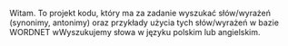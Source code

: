 Witam.
To projekt kodu, który ma za zadanie wyszukać słów/wyrażeń (synonimy, antonimy) oraz przykłady użycia tych słów/wyrażeń w bazie WORDNET
wWyszukujemy słowa w języku polskim lub angielskim.
